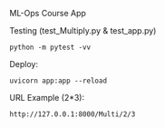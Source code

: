 ML-Ops Course App

Testing (test_Multiply.py & test_app.py)
```
python -m pytest -vv
```
Deploy:
```
uvicorn app:app --reload
```
URL Example (2*3):
```
http://127.0.0.1:8000/Multi/2/3
```
